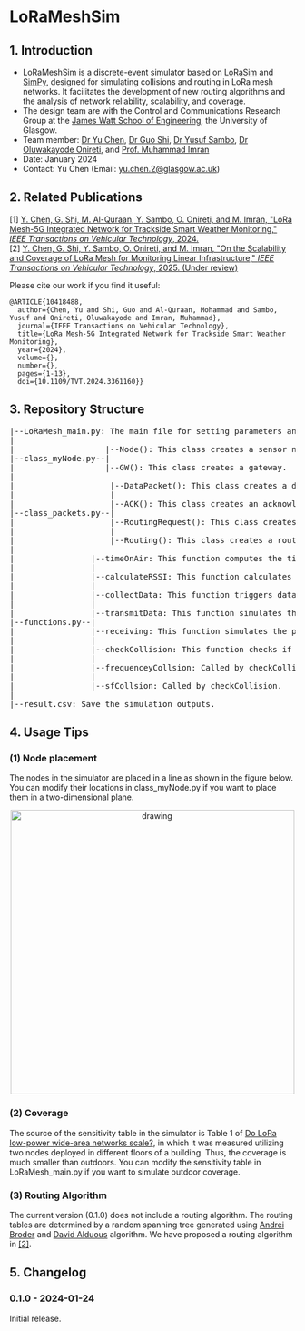 # LoRaMeshSim
## 1. Introduction
* LoRaMeshSim is a discrete-event simulator based on [LoRaSim](https://mcbor.github.io/lorasim/) and [SimPy](https://simpy.readthedocs.io/en/latest/), designed for simulating collisions and routing in LoRa mesh networks. It facilitates the development of new routing algorithms and the analysis of network reliability, scalability, and coverage.
* The design team are with the Control and Communications Research Group at the [James Watt School of Engineering](https://www.gla.ac.uk/schools/engineering/), the University of Glasgow.
* Team member: [Dr Yu Chen](https://www.gla.ac.uk/schools/engineering/staff/yuchen/#), [Dr Guo Shi](https://pureportal.strath.ac.uk/en/persons/guo-shi), [Dr Yusuf Sambo](https://www.gla.ac.uk/schools/engineering/staff/yusufsambo/), [Dr Oluwakayode Onireti](https://www.gla.ac.uk/schools/engineering/staff/oluwakayodeonireti/), and [Prof. Muhammad Imran](https://www.gla.ac.uk/schools/engineering/staff/muhammadimran/)
* Date: January 2024
* Contact: Yu Chen (Email: yu.chen.2@glasgow.ac.uk)

## 2. Related Publications
[1] [Y. Chen, G. Shi, M. Al-Quraan, Y. Sambo, O. Onireti, and M. Imran, "LoRa Mesh-5G Integrated Network for Trackside Smart Weather Monitoring," *IEEE Transactions on Vehicular Technology*, 2024.](https://ieeexplore.ieee.org/document/10418488)
<br><a name="[2]"></a>[2] [Y. Chen, G. Shi, Y. Sambo, O. Onireti, and M. Imran, "On the Scalability and Coverage of LoRa Mesh for Monitoring Linear Infrastructure," *IEEE Transactions on Vehicular Technology*, 2025. (Under review)](https://eprints.gla.ac.uk/352765/)

Please cite our work if you find it useful:
```
@ARTICLE{10418488,
  author={Chen, Yu and Shi, Guo and Al-Quraan, Mohammad and Sambo, Yusuf and Onireti, Oluwakayode and Imran, Muhammad},
  journal={IEEE Transactions on Vehicular Technology}, 
  title={LoRa Mesh-5G Integrated Network for Trackside Smart Weather Monitoring}, 
  year={2024},
  volume={},
  number={},
  pages={1-13},
  doi={10.1109/TVT.2024.3361160}}
```

## 3. Repository Structure
<pre>
|--LoRaMesh_main.py: The main file for setting parameters and running the simulation.
|
|                   |--Node(): This class creates a sensor node.
|--class_myNode.py--|
|                   |--GW(): This class creates a gateway.
|
|                    |--DataPacket(): This class creates a data packet.
|                    |
|                    |--ACK(): This class creates an acknowledgment packet.
|--class_packets.py--|
|                    |--RoutingRequest(): This class creates a routing request packet.
|                    |
|                    |--Routing(): This class creates a routing discovery packet.
|
|                |--timeOnAir: This function computes the time on air of a packet.
|                |
|                |--calculateRSSI: This function calculates RSSI between two nodes.
|                |
|                |--collectData: This function triggers data collection and transmission.
|                |
|                |--transmitData: This function simulates the process of packet transmission.
|--functions.py--|
|                |--receiving: This function simulates the process of packet reception.
|                |
|                |--checkCollision: This function checks if there is a signal collision.
|                |
|                |--frequenceyCollsion: Called by checkCollision.
|                |
|                |--sfCollsion: Called by checkCollision.
|
|--result.csv: Save the simulation outputs.
</pre>

## 4. Usage Tips
### (1) Node placement
The nodes in the simulator are placed in a line as shown in the figure below. You can modify their locations in class_myNode.py if you want to place them in a two-dimensional plane.
<br><p align="center"><img src="https://github.com/YuChenUoG/LoRaMeshSim/assets/87127772/d774fa7d-d37c-44ee-8cad-83cd20bbbd31" alt="drawing" width="500"/></p>
### (2) Coverage
The source of the sensitivity table in the simulator is Table 1 of [Do LoRa low-power wide-area networks scale?](https://dl.acm.org/doi/abs/10.1145/2988287.2989163), in which it was measured utilizing two nodes deployed in different floors of a building. Thus, the coverage is much smaller than outdoors. You can modify the sensitivity table in LoRaMesh_main.py if you want to simulate outdoor coverage.
### (3) Routing Algorithm
The current version (0.1.0) does not include a routing algorithm. The routing tables are determined by a random spanning tree generated using [Andrei Broder](https://www.cs.cmu.edu/afs/cs/academic/class/15859n-f18/RelatedWork/Broder-GenRanSpanningTrees.pdf) and [David Alduous](https://epubs.siam.org/doi/abs/10.1137/0403039?casa_token=vOUjS88woZsAAAAA:yEB9iQIBtjkXKWLYl03rkBsMRFeznrV2zfh514q2vgqsTglPW9t55awoQUegywLUZMF1c793EHezLw) algorithm. We have proposed a routing algorithm in [[2]](#[2]).

## 5. Changelog
### 0.1.0 - 2024-01-24
Initial release.



